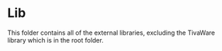# Lib
This folder contains all of the external libraries, excluding the TivaWare library which is in the root folder.